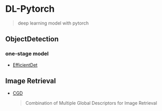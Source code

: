 # DL-Pytorch

> deep learning model with pytorch

## ObjectDetection
### one-stage model
- [EfficientDet](https://github.com/ultra118/DL-Pytorch/tree/main/ObjectDetection/one-stage/EfficientDet)

## Image Retrieval
- [CGD](https://github.com/ultra118/DL-Pytorch/tree/main/ImageRetrieval/CGD)

  > Combination of Multiple Global Descriptors for Image Retrieval

